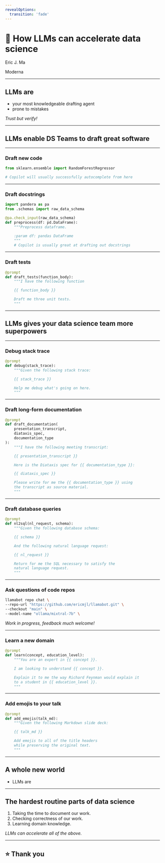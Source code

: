 ```yaml
---
revealOptions:
  transition: 'fade'
---
```


# 🌟 How LLMs can accelerate data science

Eric J. Ma

Moderna

---

## LLMs are

- your most knowledgeable drafting agent
- prone to mistakes

*Trust but verify!*

---

## LLMs enable DS Teams to draft great software

----

### Draft new code

```python
from sklearn.ensemble import RandomForestRegressor

# Copilot will usually successfully autocomplete from here
```

----

### Draft docstrings

```python
import pandera as pa
from .schemas import raw_data_schema

@pa.check_input(raw_data_schema)
def preprocess(df: pd.DataFrame):
    """Preprocess dataframe.

    :param df: pandas DataFrame
    """
    # Copilot is usually great at drafting out docstrings
```

----

### Draft tests

```python
@prompt
def draft_tests(function_body):
    """I have the following function

    {{ function_body }}

    Draft me three unit tests.
    """
```

---

## LLMs gives your data science team more superpowers

----

### Debug stack trace

```python
@prompt
def debug(stack_trace):
    """Given the following stack trace:

    {{ stack_trace }}

    Help me debug what's going on here.
    """
```

----

### Draft long-form documentation

```python
@prompt
def draft_documentation(
    presentation_transcript,
    diataxis_spec,
    documentation_type
):
    """I have the following meeting transcript:

    {{ presentation_transcript }}

    Here is the Diataxis spec for {{ documentation_type }}:

    {{ diataxis_spec }}

    Please write for me the {{ documentation_type }} using
    the transcript as source material.
    """
```

----

### Draft database queries

```python
@prompt
def nl2sql(nl_request, schema):
    """Given the following database schema:

    {{ schema }}

    And the following natural language request:

    {{ nl_request }}

    Return for me the SQL necessary to satisfy the
    natural language request.
    """
```

----

### Ask questions of code repos

```bash
llamabot repo chat \
--repo-url "https://github.com/ericmjl/llamabot.git" \
--checkout "main" \
--model-name "ollama/mixtral-7b" \
```

*Work in progress, feedback much welcome!*

----

### Learn a new domain

```python
@prompt
def learn(concept, education_level):
    """You are an expert in {{ concept }}.

    I am looking to understand {{ concept }}.

    Explain it to me the way Richard Feynman would explain it
    to a student in {{ education_level }}.
    """
```

----

### Add emojis to your talk

```python
@prompt
def add_emojis(talk_md):
    """Given the following Markdown slide deck:

    {{ talk_md }}

    Add emojis to all of the title headers
    while preserving the original text.
    """
```

---

## A whole new world

- LLMs are

---

## The hardest routine parts of data science

1. Taking the time to document our work.
2. Checking correctness of our work.
3. Learning domain knowledge.

*LLMs can accelerate all of the above.*

---

## ⭐️ Thank you
